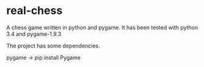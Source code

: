 # real-chess

A chess game written in python and pygame.
It has been tested with python 3.4 and pygame-1.9.3

The project has some dependencies.

pygame -> pip install Pygame
